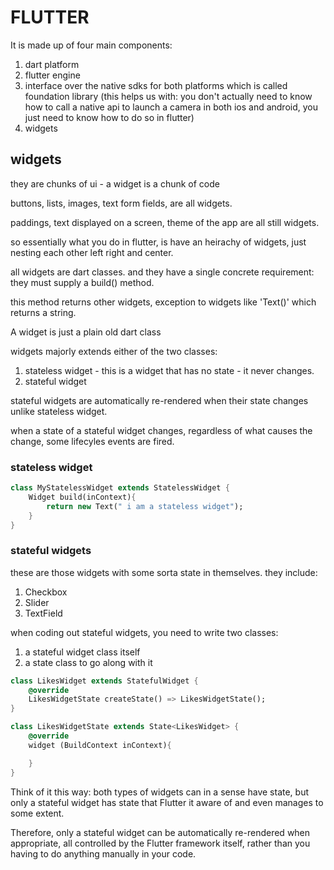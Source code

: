 # FLUTTER

It is made up of four main components:

1. dart platform
2. flutter engine
3. interface over the native sdks for both platforms which is called foundation library (this helps us with: you don't actually need to know how to call a native api to launch a camera in both ios and android, you just need to know how to do so in flutter)
4. widgets

## widgets

they are chunks of ui - a widget is a chunk of code

buttons, lists, images, text form fields, are all widgets.

paddings, text displayed on a screen, theme of the app are all still widgets.

so essentially what you do in flutter, is have an heirachy of widgets, just nesting each other left right and center.

all widgets are dart classes. and they have a single concrete requirement: they must supply a build() method.

this method returns other widgets, exception to widgets like 'Text()' which returns a string.

A widget is just a plain old dart class

widgets majorly extends either of the two classes:

1. stateless widget - this is a widget that has no state - it never changes.
2. stateful widget

stateful widgets are automatically re-rendered when their state changes unlike stateless widget.

when a state of a stateful widget changes, regardless of what causes the change, some lifecyles events are fired.

### stateless widget

```dart
class MyStatelessWidget extends StatelessWidget {
    Widget build(inContext){
        return new Text(" i am a stateless widget");
    }
}
```

### stateful widgets

these are those widgets with some sorta state in themselves. they include:

1. Checkbox
2. Slider
3. TextField

when coding out stateful widgets, you need to write two classes:

1. a stateful widget class itself
2. a state class to go along with it


```dart
class LikesWidget extends StatefulWidget {
    @override
    LikesWidgetState createState() => LikesWidgetState();
}

class LikesWidgetState extends State<LikesWidget> {
    @override
    widget (BuildContext inContext){

    }
}
```

Think of it this way: both types of widgets can in a sense have state, but only a stateful widget has state that Flutter it aware of and even manages to some extent.

Therefore, only a stateful widget can be automatically re-rendered when appropriate, all controlled by the Flutter framework itself, rather than you having to do anything manually in your code.

